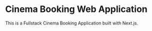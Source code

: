 # Cinema Booking Web Application

This is a Fullstack Cinema Booking Application built with Next.js.
